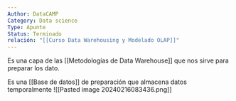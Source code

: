 ```yaml
---
Author: DataCAMP
Category: Data science
Type: Apunte
Status: Terminado
relación: "[[Curso Data Warehousing y Modelado OLAP]]"
---
```

Es una capa de las [[Metodologías de Data Warehouse]] que nos sirve para preparar los dato.


Es una [[Base de datos]] de preparación que almacena datos temporalmente
![[Pasted image 20240216083436.png]]
